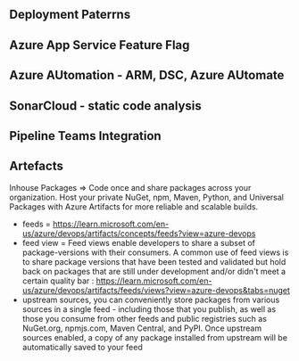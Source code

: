 ## Deployment Paterrns

## Azure App Service Feature Flag

## Azure AUtomation - ARM, DSC, Azure AUtomate

## SonarCloud - static code analysis

## Pipeline Teams Integration

## Artefacts
Inhouse Packages => Code once and share packages across your organization. Host your private NuGet, npm, Maven, Python, and Universal Packages with Azure Artifacts for more reliable and scalable builds.
- feeds = https://learn.microsoft.com/en-us/azure/devops/artifacts/concepts/feeds?view=azure-devops
- feed view = Feed views enable developers to share a subset of package-versions with their consumers. A common use of feed views is to share package versions that have been tested and validated but hold back on packages that are still under development and/or didn't meet a certain quality bar : https://learn.microsoft.com/en-us/azure/devops/artifacts/feeds/views?view=azure-devops&tabs=nuget
- upstream sources, you can conveniently store packages from various sources in a single feed - including those that you publish, as well as those you consume from other feeds and public registries such as NuGet.org, npmjs.com, Maven Central, and PyPI. Once upstream sources enabled, a copy of any package installed from upstream will be automatically saved to your feed
